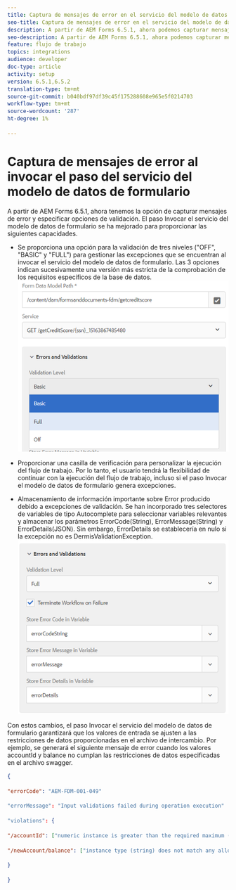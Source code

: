 ```yaml
---
title: Captura de mensajes de error en el servicio del modelo de datos de formulario como paso en el flujo de trabajo
seo-title: Captura de mensajes de error en el servicio del modelo de datos de formulario como paso en el flujo de trabajo
description: A partir de AEM Forms 6.5.1, ahora podemos capturar mensajes de error generados al utilizar invocar el servicio del modelo de datos de formulario como un paso en AEM Workflow. Flujo de trabajo.
seo-description: A partir de AEM Forms 6.5.1, ahora podemos capturar mensajes de error generados al utilizar invocar el servicio del modelo de datos de formulario como un paso en AEM Workflow. Flujo de trabajo.
feature: flujo de trabajo
topics: integrations
audience: developer
doc-type: article
activity: setup
version: 6.5.1,6.5.2
translation-type: tm+mt
source-git-commit: b040bdf97df39c45f175288608e965e5f0214703
workflow-type: tm+mt
source-wordcount: '287'
ht-degree: 1%

---
```



# Captura de mensajes de error al invocar el paso del servicio del modelo de datos de formulario

A partir de AEM Forms 6.5.1, ahora tenemos la opción de capturar mensajes de error y especificar opciones de validación. El paso Invocar el servicio del modelo de datos de formulario se ha mejorado para proporcionar las siguientes capacidades.

* Se proporciona una opción para la validación de tres niveles (&quot;OFF&quot;, &quot;BASIC&quot; y &quot;FULL&quot;) para gestionar las excepciones que se encuentran al invocar el servicio del modelo de datos de formulario. Las 3 opciones indican sucesivamente una versión más estricta de la comprobación de los requisitos específicos de la base de datos.
   ![niveles de validación](assets/validation-level.PNG)

* Proporcionar una casilla de verificación para personalizar la ejecución del flujo de trabajo. Por lo tanto, el usuario tendrá la flexibilidad de continuar con la ejecución del flujo de trabajo, incluso si el paso Invocar el modelo de datos de formulario genera excepciones.

* Almacenamiento de información importante sobre Error producido debido a excepciones de validación. Se han incorporado tres selectores de variables de tipo Autocomplete para seleccionar variables relevantes y almacenar los parámetros ErrorCode(String), ErrorMessage(String) y ErrorDetails(JSON). Sin embargo, ErrorDetails se establecería en nulo si la excepción no es DermisValidationException.
   ![captura de mensajes de error](assets/fdm-error-details.PNG)

Con estos cambios, el paso Invocar el servicio del modelo de datos de formulario garantizará que los valores de entrada se ajusten a las restricciones de datos proporcionadas en el archivo de intercambio. Por ejemplo, se generará el siguiente mensaje de error cuando los valores accountId y balance no cumplan las restricciones de datos especificadas en el archivo swagger.

```json
{

"errorCode": "AEM-FDM-001-049"

"errorMessage": "Input validations failed during operation execution"

"violations": {

"/accountId": ["numeric instance is greater than the required maximum (maximum: 20, found: 97)"],

"/newAccount/balance": ["instance type (string) does not match any allowed primitive type (allowed: [\"integer\",\"number\"])"]

}

}
```


